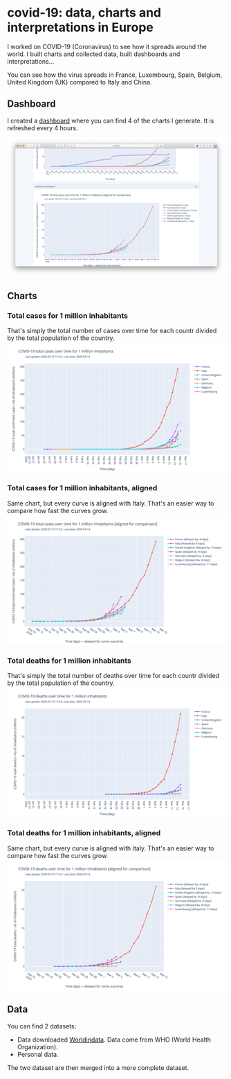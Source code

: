 # covid-19: data, charts and interpretations in Europe
I worked on COVID-19 (Coronavirus) to see how it spreads around the world. I built charts and collected data, built dashboards and interpretations...

You can see how the virus spreads in France, Luxembourg, Spain, Belgium, United Kingdom (UK) compared to Italy and China.

## Dashboard
I created a [dashboard](https://plot.ly/dashboard/worldice:14/) where you can find 4 of the charts I generate. It is refreshed every 4 hours.

![](./images/dashboard.png)

## Charts

### Total cases for 1 million inhabitants
That's simply the total number of cases over time for each countr divided by the total population of the country.
![](./images/cases_per_1m_inhabitant.png)

### Total cases for 1 million inhabitants, aligned
Same chart, but every curve is aligned with Italy. That's an easier way to compare how fast the curves grow.  
![](./images/cases_per_1m_inhabitant_aligned.png)

### Total deaths for 1 million inhabitants
That's simply the total number of deaths over time for each countr divided by the total population of the country.
![](./images/deaths_per_1m_inhabitant.png)

### Total deaths for 1 million inhabitants, aligned
Same chart, but every curve is aligned with Italy. That's an easier way to compare how fast the curves grow.  
![](./images/deaths_per_1m_inhabitant_aligned.png)

## Data
You can find 2 datasets:
- Data downloaded [Worldindata](https://cowid.netlify.com/data/total_deaths.csv). Data come from WHO (World Health Organization).
- Personal data.

The two dataset are then merged into a more complete dataset.
